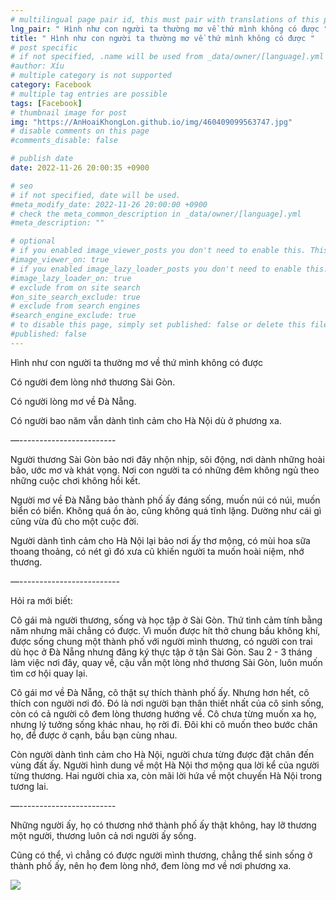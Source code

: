 ```yaml
---
# multilingual page pair id, this must pair with translations of this page. (This name must be unique)
lng_pair: " Hình như con người ta thường mơ về thứ mình không có được "
title: " Hình như con người ta thường mơ về thứ mình không có được "
# post specific
# if not specified, .name will be used from _data/owner/[language].yml
#author: Xíu
# multiple category is not supported
category: Facebook
# multiple tag entries are possible
tags: [Facebook]
# thumbnail image for post
img: "https://AnHoaiKhongLon.github.io/img/460409099563747.jpg"
# disable comments on this page
#comments_disable: false

# publish date
date: 2022-11-26 20:00:35 +0900

# seo
# if not specified, date will be used.
#meta_modify_date: 2022-11-26 20:00:00 +0900
# check the meta_common_description in _data/owner/[language].yml
#meta_description: ""

# optional
# if you enabled image_viewer_posts you don't need to enable this. This is only if image_viewer_posts = false
#image_viewer_on: true
# if you enabled image_lazy_loader_posts you don't need to enable this. This is only if image_lazy_loader_posts = false
#image_lazy_loader_on: true
# exclude from on site search
#on_site_search_exclude: true
# exclude from search engines
#search_engine_exclude: true
# to disable this page, simply set published: false or delete this file
#published: false
---
```

Hình như con người ta thường mơ về thứ mình không có được

Có người đem lòng nhớ thương Sài Gòn.

Có người lòng mơ về Đà Nẵng.

Có người bao năm vẫn dành tình cảm cho Hà Nội dù ở phương xa.

—------------------------

Người thương Sài Gòn bảo nơi đây nhộn nhịp, sôi động, nơi dành những hoài bão, ước mơ và khát vọng. Nơi con người ta có những đêm không ngủ theo những cuộc chơi không hồi kết.

Người mơ về Đà Nẵng bảo thành phố ấy đáng sống, muốn núi có núi, muốn biển có biển. Không quá ồn ào, cũng không quá tĩnh lặng. Dường như cái gì cũng vừa đủ cho một cuộc đời.

Người dành tình cảm cho Hà Nội lại bảo nơi ấy thơ mộng, có mùi hoa sữa thoang thoảng, có nét gì đó xưa cũ khiến người ta muốn hoài niệm, nhớ thương.

—-------------------------

Hỏi ra mới biết:

Cô gái mà người thương, sống và học tập ở Sài Gòn. Thứ tình cảm tính bằng năm nhưng mãi chẳng có được. Vì muốn được hít thở chung bầu không khí, được sống chung một thành phố với người mình thương, có người con trai dù học ở Đà Nẵng nhưng đăng ký thực tập ở tận Sài Gòn. Sau 2 - 3 tháng làm việc nơi đây, quay về, cậu vẫn một lòng nhớ thương Sài Gòn, luôn muốn tìm cơ hội quay lại.

Cô gái mơ về Đà Nẵng, cô thật sự thích thành phố ấy. Nhưng hơn hết, cô thích con người nơi đó. Đó là nơi người bạn thân thiết nhất của cô sinh sống, còn có cả người cô đem lòng thương hướng về. Cô chưa từng muốn xa họ, nhưng lý tưởng sống khác nhau, họ rời đi. Đôi khi cô muốn theo bước chân họ, để được ở cạnh, bầu bạn cùng nhau.

Còn người dành tình cảm cho Hà Nội, người chưa từng được đặt chân đến vùng đất ấy. Người hình dung về một Hà Nội thơ mộng qua lời kể của người từng thương. Hai người chia xa, còn mãi lời hứa về một chuyến Hà Nội trong tương lai.

—------------------------

Những người ấy, họ có thương nhớ thành phố ấy thật không, hay lỡ thương một người, thương luôn cả nơi người ấy sống.

Cũng có thể, vì chẳng có được người mình thương, chẳng thể sinh sống ở thành phố ấy, nên họ đem lòng nhớ, đem lòng mơ về nơi phương xa.

<!-- outline-end -->

<img src= "https://AnHoaiKhongLon.github.io/img/460409099563747.jpg">


